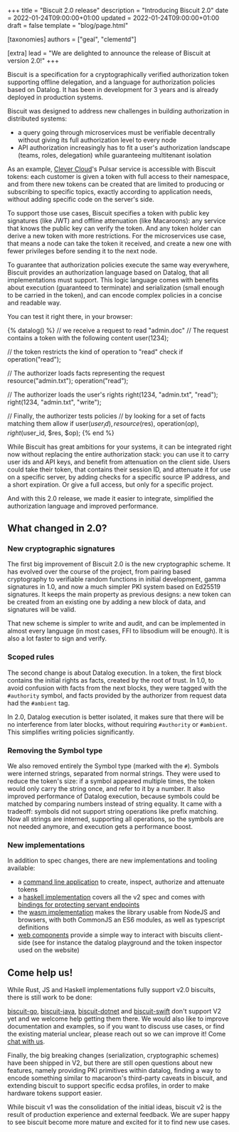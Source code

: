 +++
title = "Biscuit 2.0 release"
description = "Introducing Biscuit 2.0"
date = 2022-01-24T09:00:00+01:00
updated = 2022-01-24T09:00:00+01:00
draft = false
template = "blog/page.html"

[taxonomies]
authors = ["geal", "clementd"]

[extra]
lead = "We are delighted to announce the release of Biscuit at version 2.0!"
+++

Biscuit is a specification
for a cryptographically verified authorization token supporting offline delegation, and a
language for authorization policies based on Datalog. It has been in development for 3 years
and is already deployed in production systems.

Biscuit was designed to address new challenges in building authorization in distributed systems:
- a query going through microservices must be verifiable decentrally without giving its full
authorization level to every node
- API authorization increasingly has to fit a user's authorization landscape (teams, roles,
delegation) while guaranteeing multitenant isolation

As an example, [Clever Cloud](https://www.clever-cloud.com)'s Pulsar service is accessible
with Biscuit tokens: each customer is given a token with full access to their namespace,
and from there new tokens can be created that are limited to producing or subscribing to
specific topics, exactly according to application needs, without adding specific code on
the server's side.

To support those use cases, Biscuit specifies a token with public key signatures (like JWT)
and offline attenuation (like Macaroons): any service that knows the public key can verify
the token. And any token holder can derive a new token with more restrictions. For the
microservices use case, that means a node can take the token it received, and create a new one
with fewer privileges before sending it to the next node.

To guarantee that authorization policies execute the same way everywhere, Biscuit provides
an authorization language based on Datalog, that all implementations must support.
This logic language comes with benefits about execution (guaranteed to terminate) and
serialization (small enough to be carried in the token), and can encode complex policies
in a concise and readable way.

You can test it right there, in your browser:

{% datalog() %}
// we receive a request to read "admin.doc"
// The request contains a token with the following content
user(1234);

// the token restricts the kind of operation to "read"
check if operation("read");

// The authorizer loads facts representing the request
resource("admin.txt");
operation("read");

// The authorizer loads the user's rights
right(1234, "admin.txt", "read");
right(1234, "admin.txt", "write");

// Finally, the authorizer tests policies
// by looking for a set of facts matching them
allow if
  user($user_id),
  resource($res),
  operation($op),
  right($user_id, $res, $op);
{% end %}

While Biscuit has great ambitions for your systems, it can be integrated right
now without replacing the entire authorization stack: you can use it to carry
user ids and API keys, and benefit from attenuation on the client side. Users
could take their token, that contains their session ID, and attenuate it for
use on a specific server, by adding checks for a specific source IP address,
and a short expiration. Or give a full access, but only for a specific project.

And with this 2.0 release, we made it easier to integrate, simplified the
authorization language and improved performance.

## What changed in 2.0?

### New cryptographic signatures

The first big improvement of Biscuit 2.0 is the new cryptographic scheme. It has
evolved over the course of the project, from pairing based cryptography to
verifiable random functions in initial development, gamma signatures in 1.0,
and now a much simpler PKI system based on Ed25519 signatures. It keeps the main
property as previous designs: a new token can be created from an existing one
by adding a new block of data, and signatures will be valid.

That new scheme is simpler to write and audit, and can be implemented in almost
every language (in most cases, FFI to libsodium will be enough). It is also a lot
faster to sign and verify.

### Scoped rules

The second change is about Datalog execution. In a token, the first block contains
the initial rights as facts, created by the root of trust. In 1.0, to avoid confusion
with facts from the next blocks, they were tagged with the `#authority` symbol, and
facts provided by the authorizer from request data had the `#ambient` tag.

In 2.0, Datalog execution is better isolated, it makes sure that there will be no
interference from later blocks, without requiring `#authority` or `#ambient`.
This simplifies writing policies significantly.

### Removing the Symbol type

We also removed entirely the Symbol type (marked with the `#`). Symbols were interned
strings, separated from normal strings. They were used to reduce the token's size: if
a symbol appeared multiple times, the token would only carry the string once, and refer
to it by a number. It also improved performance of Datalog execution, because symbols
could be matched by comparing numbers instead of string equality. It came with a
tradeoff: symbols did not support string operations like prefix matching.
Now all strings are interned, supporting all operations, so the symbols are not needed
anymore, and execution gets a performance boost.

### New implementations

In addition to spec changes, there are new implementations and tooling available:

- a [command line application](https://github.com/biscuit-auth/biscuit-cli) to create, inspect, authorize and attenuate tokens
- a [haskell implementation](https://hackage.haskell.org/package/biscuit-haskell) covers all the v2 spec and comes with [bindings for protecting servant endpoints](https://hackage.haskell.org/package/biscuit-servant)
- the [wasm implementation](https://www.npmjs.com/package/@biscuit-auth/biscuit-wasm) makes the library usable from NodeJS and browsers, with both CommonJS an ES6 modules, as well as typescript definitions
- [web components](https://www.npmjs.com/package/@biscuit-auth/web-components) provide a simple way to interact with biscuits client-side (see for instance the datalog playground and the token inspector used on the website)

## Come help us!

While Rust, JS and Haskell implementations fully support v2.0 biscuits, there is still work to be done:

[biscuit-go](https://github.com/biscuit-auth/biscuit-go), [biscuit-java](https://github.com/clevercloud/biscuit-java), [biscuit-dotnet](https://github.com/fbredy/biscuit-dotnet) and [biscuit-swift](https://github.com/RemiBardon/biscuit-swift) don't support V2 yet and we welcome help getting them there.
We would also like to improve documentation and examples, so if you want to discuss use cases, or find the existing material unclear, please reach out so we can improve it! Come [chat with us](https://matrix.to/#/#biscuit-auth:matrix.org).

Finally, the big breaking changes (serialization, cryptographic schemes) have been shipped in V2, but there are still open questions about new features, namely providing PKI primitives within datalog, finding a way to encode something similar to macaroon's third-party caveats in biscuit, and extending biscuit to support specific ecdsa profiles, in order to make hardware tokens support easier.

While biscuit v1 was the consolidation of the initial ideas, biscuit v2 is the result of production experience and external feedback. We are super happy to see biscuit become more mature and excited for it to find new use cases.
